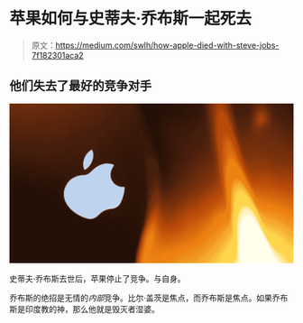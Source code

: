 # 苹果如何与史蒂夫·乔布斯一起死去

> 原文：<https://medium.com/swlh/how-apple-died-with-steve-jobs-7f182301aca2>

## 他们失去了最好的竞争对手

![](img/7121127eec43acc48b274a219591e40e.png)

史蒂夫·乔布斯去世后，苹果停止了竞争。与自身。

乔布斯的绝招是无情的*内部*竞争。比尔·盖茨是焦点，而乔布斯是焦点。如果乔布斯是印度教的神，那么他就是毁灭者湿婆。